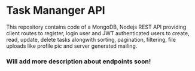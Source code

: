 # Task Mananger API

This repository contains code of a MongoDB, Nodejs REST API providing client routes to register, login user and JWT authenticated users to create, read, update, delete tasks alongwith sorting, pagination, filtering, file uploads like profile pic and server generated mailing.

### Will add more description about endpoints soon!
